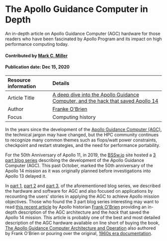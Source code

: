 # The Apollo Guidance Computer in Depth

<!-- deck text start -->
An in-depth article on Apollo Guidance Computer (AGC) hardware for those readers who have been fascinated by Apollo Program and its impact on high performance computing today.
<!-- deck text end --> 

#### Contributed by [Mark C. Miller](http://github.com/markcmiller86 "Mark C. Miller")
#### Publication date: Dec 15, 2020

Resource information | Details
:--- | :--- 
Article Title | [A deep dive into the Apollo Guidance Computer, and the hack that saved Apollo 14](https://arstechnica.com/science/2020/01/a-deep-dive-into-the-apollo-guidance-computer-and-the-hack-that-saved-apollo-14/)
Author | [Franke O'Brien](https://www.hq.nasa.gov/alsj/franko.html)
Focus | Computing history

In the years since the development of the [Apollo Guidance Computer (AGC)](https://en.wikipedia.org/wiki/Apollo_Guidance_Computer), the technical jargon may have changed, but the HPC community continues to recognize many common themes such as flops/watt power constraints, checkpoint and restart strategies, and the need for performance portability.

For the 50th Anniversary of Apollo 11, in 2019, the [BSSw.io](https://bssw.io) site hosted a [3 part blog series](https://bssw.io/blog_posts/celebrating-apollo-s-50th-anniversary-when-100-flops-watt-was-a-giant-leap) describing the development of the Apollo Guidance Computer (AGC). This past October, marked the 50th anniversary of the Apollo 14 mission as it was originally planned before investigations into Apollo 13 delayed it.

In [part 1](https://bssw.io/blog_posts/celebrating-apollo-s-50th-anniversary-when-100-flops-watt-was-a-giant-leap), [part 2](https://bssw.io/blog_posts/celebrating-apollo-s-50th-anniversary-the-oldest-code-on-github) and [part 3](https://bssw.io/blog_posts/celebrating-apollo-s-50th-anniversary-users-stories-from-space), of the aforementioned blog series, we described the hardware and software for AGC and also focused on applications by recounting the users' stories in applying the AGC to achieve Apollo mission objectives. Those who found the 3 part blog series interesting may want to read [this recent article](https://arstechnica.com/science/2020/01/a-deep-dive-into-the-apollo-guidance-computer-and-the-hack-that-saved-apollo-14/) by Apollo historian [Frank O'Brien](https://www.hq.nasa.gov/alsj/franko.html) providing an in-depth description of the AGC architecture and the *hack* that saved the Apollo 14 mission. 
This article is probably one of the best and most detailed description of the AGC hardware available on line short of buying the book, [The Apollo Guidance Computer Architecture and Operation](https://www.springer.com/gp/book/9781441908766) also authored by Frank O'Brien or pouring over the original, [1960s era documentation](https://www.ibiblio.org/apollo/).

<!---
Publish: preview
Categories: performance, planning
Topics: design, performance portability
--->

